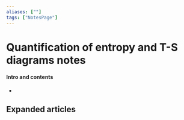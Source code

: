 ```yaml
---
aliases: [""]
tags: ["NotesPage"]
---
```


# Quantification of entropy and T-S diagrams notes

#### Intro and contents
- 


## Expanded articles
